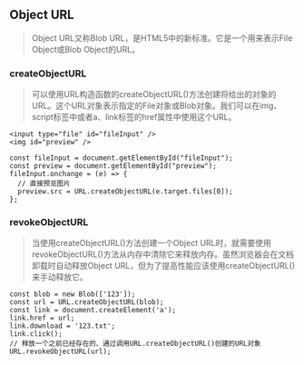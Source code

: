 ## Object URL
> Object URL又称Blob URL，是HTML5中的新标准。它是一个用来表示File Object或Blob Object的URL。

### createObjectURL
> 可以使用URL构造函数的createObjectURL()方法创建将给出的对象的URL。这个URL对象表示指定的File对象或Blob对象。我们可以在img、script标签中或者a、link标签的href属性中使用这个URL。

```
<input type="file" id="fileInput" />
<img id="preview" />

const fileInput = document.getElementById("fileInput");
const preview = document.getElementById("preview");
fileInput.onchange = (e) => {
  // 直接预览图片
  preview.src = URL.createObjectURL(e.target.files[0]);
};
```

### revokeObjectURL
> 当使用createObjectURL()方法创建一个Object URL时，就需要使用revokeObjectURL()方法从内存中清除它来释放内存。虽然浏览器会在文档卸载时自动释放Object URL，但为了提高性能应该使用createObjectURL()来手动释放它。

```
const blob = new Blob(['123']);
const url = URL.createObjectURL(blob);
const link = document.createElement('a');
link.href = url;
link.download = '123.txt';
link.click();
// 释放一个之前已经存在的、通过调用URL.createObjectURL()创建的URL对象
URL.revokeObjectURL(url);
```

